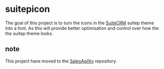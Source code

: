 # suitepicon

The goal of this project is to turn the icons in the [SuiteCRM](https://suitecrm.com/) suitep theme  into a font. As this will provide better optimisation and control over how the the suitep theme looks.

## note
This project have moved to the [SalesAgility](https://github.com/salesagility/SuiteP-Icon-Font) repository.
